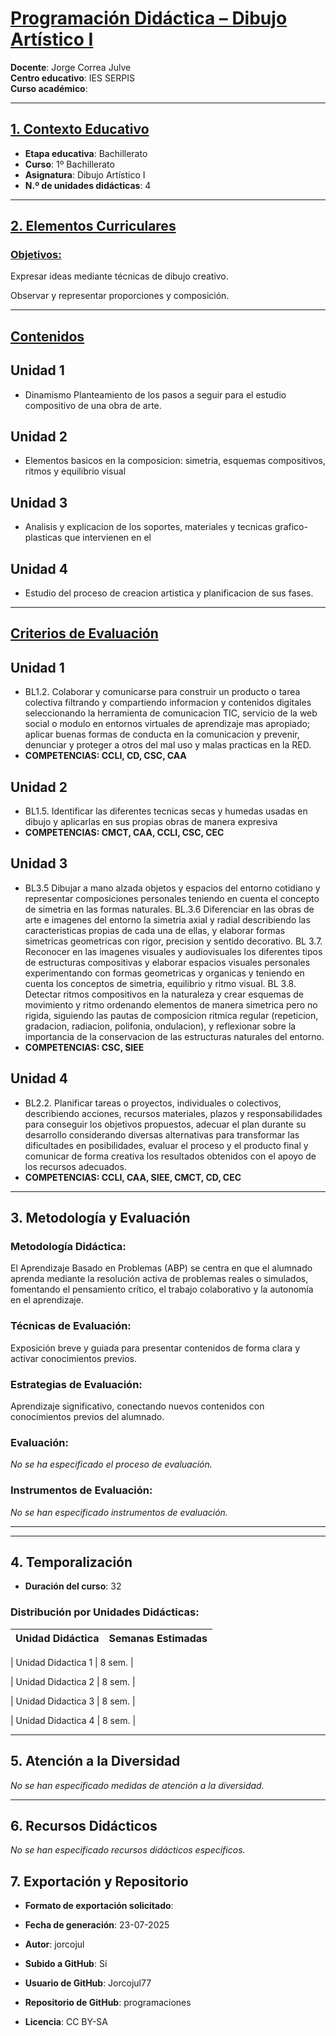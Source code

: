 # <u>Programación Didáctica – Dibujo Artístico I</u>

**Docente**: Jorge Correa Julve  
**Centro educativo**: IES SERPIS  
**Curso académico**:   

---

## <u>1. Contexto Educativo</u>

- **Etapa educativa**: Bachillerato
- **Curso**: 1º Bachillerato
- **Asignatura**: Dibujo Artístico I
- **N.º de unidades didácticas**: 4

---
## <u>2. Elementos Curriculares</u>

### <u>Objetivos:</u>



Expresar ideas mediante técnicas de dibujo creativo.

Observar y representar proporciones y composición.



---

## <u>Contenidos</u>

## Unidad 1
- Dinamismo Planteamiento de los pasos a seguir para el estudio compositivo de una obra de arte.
## Unidad 2
- Elementos basicos en la composicion: simetria, esquemas compositivos, ritmos y equilibrio visual
## Unidad 3
- Analisis y explicacion de los soportes, materiales y tecnicas grafico- plasticas que intervienen en el
## Unidad 4
- Estudio del proceso de creacion artistica y planificacion de sus fases.


---

## <u>Criterios de Evaluación</u>

## Unidad 1
- BL1.2. Colaborar y comunicarse para construir un producto o tarea colectiva filtrando y compartiendo informacion y contenidos digitales seleccionando la herramienta de comunicacion TIC, servicio de la web social o modulo en entornos virtuales de aprendizaje mas apropiado; aplicar buenas formas de conducta en la comunicacion y prevenir, denunciar y proteger a otros del mal uso y malas practicas en la RED.
- **COMPETENCIAS: CCLI, CD, CSC, CAA**
## Unidad 2
- BL1.5. Identificar las diferentes tecnicas secas y humedas usadas en dibujo y aplicarlas en sus propias obras de manera expresiva
- **COMPETENCIAS: CMCT, CAA, CCLI, CSC, CEC**
## Unidad 3
- BL3.5 Dibujar a mano alzada objetos y espacios del entorno cotidiano y representar composiciones personales teniendo en cuenta el concepto de simetria en las formas naturales. BL.3.6 Diferenciar en las obras de arte e imagenes del entorno la simetria axial y radial describiendo las caracteristicas propias de cada una de ellas, y elaborar formas simetricas geometricas con rigor, precision y sentido decorativo. BL 3.7. Reconocer en las imagenes visuales y audiovisuales los diferentes tipos de estructuras compositivas y elaborar espacios visuales personales experimentando con formas geometricas y organicas y teniendo en cuenta los conceptos de simetria, equilibrio y ritmo visual. BL 3.8. Detectar ritmos compositivos en la naturaleza y crear esquemas de movimiento y ritmo ordenando elementos de manera simetrica pero no rigida, siguiendo las pautas de composicion ritmica regular (repeticion, gradacion, radiacion, polifonia, ondulacion), y reflexionar sobre la importancia de la conservacion de las estructuras naturales del entorno.
- **COMPETENCIAS: CSC, SIEE**
## Unidad 4
- BL2.2. Planificar tareas o proyectos, individuales o colectivos, describiendo acciones, recursos materiales, plazos y responsabilidades para conseguir los objetivos propuestos, adecuar el plan durante su desarrollo considerando diversas alternativas para transformar las dificultades en posibilidades, evaluar el proceso y el producto final y comunicar de forma creativa los resultados obtenidos con el apoyo de los recursos adecuados.
- **COMPETENCIAS: CCLI, CAA, SIEE, CMCT, CD, CEC**


---

## 3. Metodología y Evaluación

### Metodología Didáctica:

El Aprendizaje Basado en Problemas (ABP) se centra en que el alumnado aprenda mediante la resolución activa de problemas reales o simulados, fomentando el pensamiento crítico, el trabajo colaborativo y la autonomía en el aprendizaje.


### Técnicas de Evaluación:

Exposición breve y guiada para presentar contenidos de forma clara y activar conocimientos previos.


### Estrategias de Evaluación:

Aprendizaje significativo, conectando nuevos contenidos con conocimientos previos del alumnado.


### Evaluación:

_No se ha especificado el proceso de evaluación._


### Instrumentos de Evaluación:

_No se han especificado instrumentos de evaluación._


---
---

## 4. Temporalización

- **Duración del curso**: 32

### **Distribución por Unidades Didácticas:**


| Unidad Didáctica | Semanas Estimadas |
|------------------|-------------------|


| Unidad Didactica 1 | 8 sem. |

| Unidad Didactica 2 | 8 sem. |

| Unidad Didactica 3 | 8 sem. |

| Unidad Didactica 4 | 8 sem. |



---

## 5. Atención a la Diversidad


_No se han especificado medidas de atención a la diversidad._

---

## 6. Recursos Didácticos


_No se han especificado recursos didácticos específicos._

## 7. Exportación y Repositorio

- **Formato de exportación solicitado**: 
- **Fecha de generación**: 23-07-2025
- **Autor**: jorcojul


- **Subido a GitHub**: Sí
- **Usuario de GitHub**: Jorcojul77
- **Repositorio de GitHub**: programaciones

- **Licencia**: CC BY-SA


